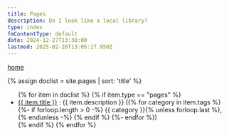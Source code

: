 ```yaml
---
title: Pages
description: Do I look like a local library?
type: index
fmContentType: default
date: 2024-12-27T13:38:00
lastmod: 2025-02-26T13:05:17.950Z
---
```


[home](/)

<!--- cSpell:disable --->
<!-- markdownlint-disable MD033 --->
{% assign doclist = site.pages | sort: 'title' %}
<ul>
{% for item in doclist %}
  {% if item.type == "pages" %}
    <li>
      <a href="{{ item.url }}">{{ item.title }}</a> : {{ item.description }}
      ({% for category in item.tags %}
        {%- if forloop.length > 0 -%}
        {{ category }}{% unless forloop.last %}, {% endunless -%} {% endif %}
      {%- endfor %})
    </li>
  {% endif %}
{% endfor %}
</ul>
<!-- markdownlint-enable MD033 --->
<!--- cSpell:disable --->

<!--
For some reason this page renders incorrectly when markdown processor is set to GFM.
-->